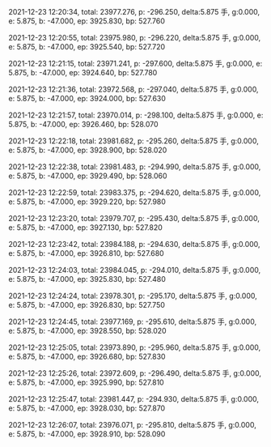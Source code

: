 2021-12-23 12:20:34, total: 23977.276, p: -296.250, delta:5.875 手, g:0.000, e: 5.875, b: -47.000, ep: 3925.830, bp: 527.760

2021-12-23 12:20:55, total: 23975.980, p: -296.220, delta:5.875 手, g:0.000, e: 5.875, b: -47.000, ep: 3925.540, bp: 527.720

2021-12-23 12:21:15, total: 23971.241, p: -297.600, delta:5.875 手, g:0.000, e: 5.875, b: -47.000, ep: 3924.640, bp: 527.780

2021-12-23 12:21:36, total: 23972.568, p: -297.040, delta:5.875 手, g:0.000, e: 5.875, b: -47.000, ep: 3924.000, bp: 527.630

2021-12-23 12:21:57, total: 23970.014, p: -298.100, delta:5.875 手, g:0.000, e: 5.875, b: -47.000, ep: 3926.460, bp: 528.070

2021-12-23 12:22:18, total: 23981.682, p: -295.260, delta:5.875 手, g:0.000, e: 5.875, b: -47.000, ep: 3928.900, bp: 528.020

2021-12-23 12:22:38, total: 23981.483, p: -294.990, delta:5.875 手, g:0.000, e: 5.875, b: -47.000, ep: 3929.490, bp: 528.060

2021-12-23 12:22:59, total: 23983.375, p: -294.620, delta:5.875 手, g:0.000, e: 5.875, b: -47.000, ep: 3929.220, bp: 527.980

2021-12-23 12:23:20, total: 23979.707, p: -295.430, delta:5.875 手, g:0.000, e: 5.875, b: -47.000, ep: 3927.130, bp: 527.820

2021-12-23 12:23:42, total: 23984.188, p: -294.630, delta:5.875 手, g:0.000, e: 5.875, b: -47.000, ep: 3926.810, bp: 527.680

2021-12-23 12:24:03, total: 23984.045, p: -294.010, delta:5.875 手, g:0.000, e: 5.875, b: -47.000, ep: 3925.830, bp: 527.480

2021-12-23 12:24:24, total: 23978.301, p: -295.170, delta:5.875 手, g:0.000, e: 5.875, b: -47.000, ep: 3926.830, bp: 527.750

2021-12-23 12:24:45, total: 23977.169, p: -295.610, delta:5.875 手, g:0.000, e: 5.875, b: -47.000, ep: 3928.550, bp: 528.020

2021-12-23 12:25:05, total: 23973.890, p: -295.960, delta:5.875 手, g:0.000, e: 5.875, b: -47.000, ep: 3926.680, bp: 527.830

2021-12-23 12:25:26, total: 23972.609, p: -296.490, delta:5.875 手, g:0.000, e: 5.875, b: -47.000, ep: 3925.990, bp: 527.810

2021-12-23 12:25:47, total: 23981.447, p: -294.930, delta:5.875 手, g:0.000, e: 5.875, b: -47.000, ep: 3928.030, bp: 527.870

2021-12-23 12:26:07, total: 23976.071, p: -295.810, delta:5.875 手, g:0.000, e: 5.875, b: -47.000, ep: 3928.910, bp: 528.090